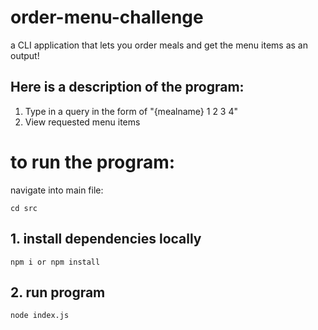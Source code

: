 # order-menu-challenge

a CLI application that lets you order meals and get the menu items as an output!

## Here is a description of the program:

1. Type in a query in the form of "{mealname} 1 2 3 4"
3. View requested menu items 




# to run the program:

navigate into main file:

```
cd src

```

## 1. install dependencies locally
```
npm i or npm install

```


## 2. run program
```
node index.js

```
